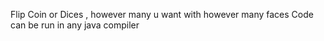 Flip Coin or Dices , however many u want with however many faces
Code can be run in any java compiler
